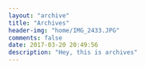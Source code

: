 ```yaml
---
layout: "archive"
title: "Archives"
header-img: "home/IMG_2433.JPG"
comments: false
date: 2017-03-20 20:49:56
description: "Hey, this is archives"
---
```

